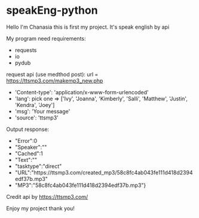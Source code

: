 # speakEng-python
Hello I'm Chanasia this is first my project.
It's speak english by api

My program need requirements:
- requests
- io
- pydub

request api (use medthod post): 
url = https://ttsmp3.com/makemp3_new.php 
- 'Content-type': 'application/x-www-form-urlencoded'
- 'lang': pick one => ['Ivy', 'Joanna', 'Kimberly', 'Salli', 'Matthew', 'Justin', 'Kendra', 'Joey']
- 'msg': 'Your message'
- 'source': 'ttsmp3'
  
Output response:
- "Error":0
- "Speaker":""
- "Cached":1
- "Text":""
- "tasktype":"direct"
- "URL":"https:\/\/ttsmp3.com\/created_mp3\/58c8fc4ab043fe111d418d2394edf37b.mp3"
- "MP3":"58c8fc4ab043fe111d418d2394edf37b.mp3"}

Credit api by https://ttsmp3.com/

Enjoy my project thank you!
